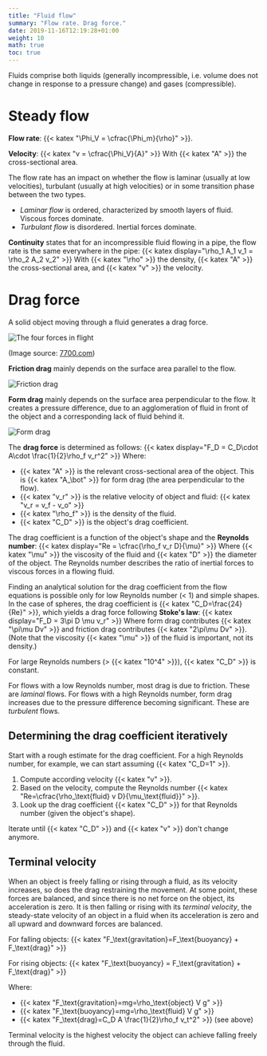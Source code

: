 ```yaml
---
title: "Fluid flow"
summary: "Flow rate. Drag force."
date: 2019-11-16T12:19:28+01:00
weight: 10
math: true
toc: true
---
```


Fluids comprise both liquids (generally incompressible, i.e. volume does not change in response to a pressure change) and gases (compressible).

# Steady flow

**Flow rate**: {{< katex "\Phi_V = \cfrac{\Phi_m}{\rho}" >}}.

**Velocity**: {{< katex "v = \cfrac{\Phi_V}{A}" >}}
With {{< katex "A" >}} the cross-sectional area.

The flow rate has an impact on whether the flow is laminar (usually at low velocities), turbulant (usually at high velocities) or in some transition phase between the two types.

* _Laminar flow_ is ordered, characterized by smooth layers of fluid. Viscous forces dominate.
* _Turbulant flow_ is disordered. Inertial forces dominate.

**Continuity** states that for an incompressible fluid flowing in a pipe, the flow rate is the same everywhere in the pipe:
{{< katex display="\rho_1 A_1 v_1 = \rho_2 A_2 v_2" >}}
With {{< katex "\rho" >}} the density, {{< katex "A" >}} the cross-sectional area, and {{< katex "v" >}} the velocity.

# Drag force

A solid object moving through a fluid generates a drag force.

![The four forces in flight](http://code7700.com/images/forces_g450_fictitious.png)

(Image source: [7700.com](http://code7700.com))

**Friction drag** mainly depends on the surface area parallel to the flow.

![Friction drag](/images/docs/friction-drag.png)

**Form drag** mainly depends on the surface area perpendicular to the flow. It creates a pressure difference, due to an agglomeration of fluid in front of the object and a corresponding lack of fluid behind it.

![Form drag](/images/docs/form-drag.png)

The **drag force** is determined as follows:
{{< katex display="F_D = C_D\cdot A\cdot \frac{1}{2}\rho_f v_r^2" >}}
Where:

* {{< katex "A" >}} is the relevant cross-sectional area of the object. This is {{< katex "A_\bot" >}} for form drag (the area perpendicular to the flow).
* {{< katex "v_r" >}} is the relative velocity of object and fluid: {{< katex "v_r = v_f - v_o" >}}
* {{< katex "\rho_f" >}} is the density of the fluid.
* {{< katex "C_D" >}} is the object's drag coefficient.

The drag coefficient is a function of the object's shape and the **Reynolds number**:
{{< katex display="Re = \cfrac{\rho_f v_r D}{\mu}" >}}
Where {{< katex "\mu" >}} the viscosity of the fluid and {{< katex "D" >}} the diameter of the object. The Reynolds number describes the ratio of inertial forces to viscous forces in a flowing fluid.

Finding an analytical solution for the drag coefficient from the flow equations is possible only for low Reynolds number (< 1) and simple shapes. In the case of spheres, the drag coefficient is {{< katex "C_D=\frac{24}{Re}" >}}, which yields a drag force following **Stoke's law**:
{{< katex display="F_D = 3\pi D \mu v_r" >}}
Where form drag contributes {{< katex "\pi\mu Dv" >}} and friction drag contributes {{< katex "2\pi\mu Dv" >}}. (Note that the viscosity {{< katex "\mu" >}} of the fluid is important, not its density.)

For large Reynolds numbers (> {{< katex "10^4" >}}), {{< katex "C_D" >}} is constant.

For flows with a low Reynolds number, most drag is due to friction. These are _laminal_ flows. For flows with a high Reynolds number, form drag increases due to the pressure difference becoming significant. These are _turbulent_ flows.

## Determining the drag coefficient iteratively

Start with a rough estimate for the drag coefficient. For a high Reynolds number, for example, we can start assuming {{< katex "C_D=1" >}}.

1. Compute according velocity {{< katex "v" >}}.
2. Based on the velocity, compute the Reynolds number {{< katex "Re=\cfrac{\rho_\text{fluid} v D}{\mu_\text{fluid}}" >}}.
3. Look up the drag coefficient {{< katex "C_D" >}} for that Reynolds number (given the object's shape).  

Iterate until {{< katex "C_D" >}} and {{< katex "v" >}} don't change anymore.

## Terminal velocity

When an object is freely falling or rising through a fluid, as its velocity increases, so does the drag restraining the movement. At some point, these forces are balanced, and since there is no net force on the object, its acceleration is zero. It is then falling or rising with its _terminal velocity_, the steady-state velocity of an object in a fluid when its acceleration is zero and all upward and downward forces are balanced.

For falling objects: {{< katex "F_\text{gravitation}=F_\text{buoyancy} + F_\text{drag}" >}}

For rising objects: {{< katex "F_\text{buoyancy} = F_\text{gravitation} + F_\text{drag}" >}}

Where:

* {{< katex "F_\text{gravitation}=mg=\rho_\text{object} V g" >}}
* {{< katex "F_\text{buoyancy}=mg=\rho_\text{fluid} V g" >}}
* {{< katex "F_\text{drag}=C_D A \frac{1}{2}\rho_f v_t^2" >}} (see above)

Terminal velocity is the highest velocity the object can achieve falling freely through the fluid.
